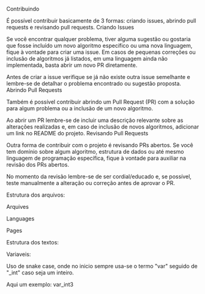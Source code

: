 Contribuindo

É possível contribuir basicamente de 3 formas: criando issues, abrindo pull requests e revisando pull requests.
Criando Issues

Se você encontrar qualquer problema, tiver alguma sugestão ou gostaria que fosse incluído um novo algoritmo específico ou uma nova linguagem, fique à vontade para criar uma issue. Em casos de pequenas correções ou inclusão de algoritmos já listados, em uma linguagem ainda não implementada, basta abrir um novo PR diretamente.

Antes de criar a issue verifique se já não existe outra issue semelhante e lembre-se de detalhar o problema encontrado ou sugestão proposta.
Abrindo Pull Requests

Também é possível contribuir abrindo um Pull Request (PR) com a solução para algum problema ou a inclusão de um novo algoritmo.

Ao abrir um PR lembre-se de incluir uma descrição relevante sobre as alterações realizadas e, em caso de inclusão de novos algoritmos, adicionar um link no README do projeto.
Revisando Pull Requests

Outra forma de contribuir com o projeto é revisando PRs abertos. Se você tem domínio sobre algum algoritmo, estrutura de dados ou até mesmo linguagem de programação específica, fique à vontade para auxiliar na revisão dos PRs abertos.

No momento da revisão lembre-se de ser cordial/educado e, se possível, teste manualmente a alteração ou correção antes de aprovar o PR.


Estrutura dos arquivos:

Arquives

Languages

Pages


Estrutura dos textos:

Variaveis:

Uso de snake case, onde no inicio sempre usa-se o termo "var" seguido de "_int" caso seja um inteiro.

Aqui um exemplo:
var_int3

